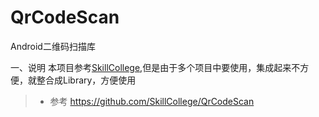 # QrCodeScan
Android二维码扫描库

一、说明
 本项目参考[SkillCollege](https://github.com/SkillCollege/QrCodeScan),但是由于多个项目中要使用，集成起来不方便，就整合成Library，方便使用

>* 参考 https://github.com/SkillCollege/QrCodeScan
